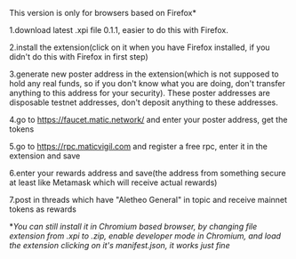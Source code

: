 This version is only for browsers based on Firefox*

1.download latest .xpi file 0.1.1, easier to do this with Firefox.

2.install the extension(click on it when you have Firefox installed, if you didn't do this with Firefox in first step)

3.generate new poster address in the extension(which is not supposed to hold any real funds, so if you don't know what you are doing, don't transfer anything to this address for your security). These poster addresses are disposable testnet addresses, don't deposit anything to these addresses.

4.go to https://faucet.matic.network/ and enter your poster address, get the tokens

5.go to https://rpc.maticvigil.com and register a free rpc, enter it in the extension and save

6.enter your rewards address and save(the address from something secure at least like Metamask which will receive actual rewards)

7.post in threads which have "Aletheo General" in topic and receive mainnet tokens as rewards

**You can still install it in Chromium based browser, by changing file extension from .xpi to .zip, enable developer mode in Chromium, and load the extension clicking on it's manifest.json, it works just fine*
